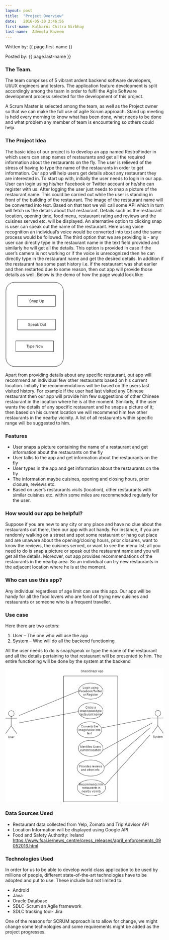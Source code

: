 ```yaml
---
layout: post
title:  "Project Overview"
date:   2016-05-30 2:46:56
first-name: Kulkarni Chitra Nirbhay
last-name:  Ademola Kazeem
---
```

Written by: {{ page.first-name }} 

Posted by: {{ page.last-name }} 

### The Team.
The team comprises of 5 vibrant ardent backend software developers, UI/UX engineers and testers.
The application feature development is split accordingly among the team in order to fulfil the Agile Software development process selected for the development of this project.

A Scrum Master is selected among the team, as well as the Project owner so that we can make the full use of agile Scrum approach. Stand up meeting is held every morning to know what has been done, what needs to be done and what problem any member of team is encountering so others could help.

### The Project Idea
The basic idea of our project is to develop an app named RestroFinder in which users can snap names of restaurants and get all the required information about the restaurants on the fly. The user is relieved of the stress of having to type the name of the restaurants in order to get information. Our app will help users get details about any restaurant they are interested in. To start up with, initially the user needs to login in our app. User can login using his/her Facebook or Twitter account or he/she can register with us. After logging the user just needs to snap a picture of the restaurant name. This could be carried out while the user is standing in front of the building of the restaurant. The image of the restaurant name will be converted into text. Based on that text we will call some API which in turn will fetch us the details about that restaurant. Details such as the restaurant location, opening time, food menu, restaurant rating and reviews and the cuisines served etc. will be displayed. An alternative option to clicking snap is user can speak out the name of the restaurant. Here using voice recognition an individual’s voice would be converted into text and the same process would be followed. The third option that we are providing is - any user can directly type in the restaurant name in the text field provided and similarly he will get all the details. This option is provided in case if the user’s camera is not working or if the voice is unrecognized then he can directly type in the restaurant name and get the desired details. In addition if the restaurant has some past history i.e. if the restaurant was shut earlier and then restarted due to some reason, then out app will provide those details as well. 
Below is the demo of how the page would look like:

![Sample Interface](images/demo.png)

Apart from providing details about any specific restaurant, out app will recommend an individual few other restaurants based on his current location. Initially the recommendations will be based on the users last visited history. For example if the user had last visited any Chinese restaurant then our app will provide him few suggestions of other Chinese restaurant in the location where he is at the moment. Similarly, if the user wants the details of any specific restaurant and he snaps a picture of it; then based on his current location we will recommend him few other restaurants in the nearby vicinity. A list of all restaurants within specific range will be suggested to him.

### Features
* User snaps a picture containing the name of a restaurant and get information about the restaurants on the fly
* User talks to the app and get information about the restaurants on the fly
* User types in the app and get information about the restaurants on the fly
* The information maybe cuisines, opening and closing hours, prior closure, reviews etc.
* Based on user’s restaurants visits (location), other restaurants with similar cuisines etc. within some miles are recommended regularly for the user.


### How would our app be helpful?
Suppose if you are new to any city or any place and have no clue about the restaurants out there, then our app with act handy. For instance, if you are randomly walking on a street and spot some restaurant or hang out place and are unaware about the opening/closing hours, prior closures, want to know the reviews, the cuisines served, or want to see the menu list; all you need to do is snap a picture or speak out the restaurant name and you will get all the details. Moreover, out app provides recommendations of the restaurants in the nearby area. So an individual can try new restaurants in the adjacent location where he is at the moment.

### Who can use this app?
Any individual regardless of age limit can use this app. Our app will be handy for all the food lovers who are fond of trying new cuisines and restaurants or someone who is a frequent traveller.

### Use case
Here there are two actors:
1. User – The one who will use the app
2. System – Who will do all the backend functioning

All the user needs to do is snap/speak or type the name of the restaurant and all the details pertaining to that restaurant will be presented to him.  The entire functioning will be done by the system at the backend

![Application's UseCase](images/usecase.png)

### Data Sources Used
* Restaurant data collected from Yelp, Zomato and Trip Advisor API
* Location Information will be displayed using Google API
* Food and Safety Authority:  Ireland https://www.fsai.ie/news_centre/press_releases/april_enforcements_09052016.html




### Technologies Used
In order for us to be able to develop world class application to be used by millions of people, different state-of-the-art technologies have to be adopted and put to use. These include but not limited to:
* Android
* Java
* Oracle Database
* SDLC-Scrum an Agile framework
* SDLC tracking tool- Jira

One of the reasons for SCRUM approach is to allow for change, we might change some technologies and some requirements might be added as the project progresses.